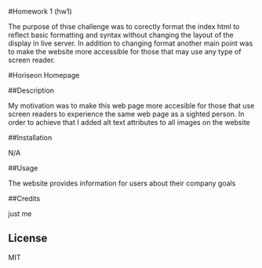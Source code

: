 #Homework 1 (hw1)

The purpose of thise challenge was to corectly format the index html to reflect basic formatting and syntax without changing the layout of the display in live server. In addition to changing format another main point was to make the website more accessible for those that may use any type of screen reader.

#Horiseon Homepage

##Description

My motivation was to make this web page more accesible for those that use screen readers to experience the same web page as a sighted person. In order to achieve that I added alt text attributes to all images on the website

##Installation

N/A

##Usage

The website provides information for users about their company goals

##Credits

just me

## License

MIT



